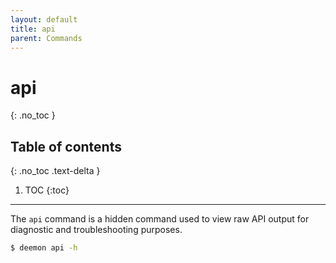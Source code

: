 ```yaml
---
layout: default
title: api
parent: Commands
---
```


# api
{: .no_toc }

## Table of contents
{: .no_toc .text-delta }

1. TOC
{:toc}

---
The `api` command is a hidden command used to view raw API output for diagnostic and troubleshooting purposes.

```bash
$ deemon api -h
```
